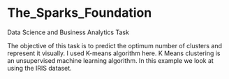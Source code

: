# The_Sparks_Foundation

Data Science and Business Analytics Task

The objective of this task is to predict the optimum number of clusters and represent it visually. I used K-means algorithm here. K Means clustering is an unsupervised machine learning algorithm. In this example we look at using the IRIS dataset.
